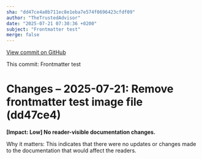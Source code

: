 ```yaml
---
sha: "dd47ce4a0b711ec8e1eba7e574f0696423cfdf09"
author: "TheTrustedAdvisor"
date: "2025-07-21 07:30:36 +0200"
subject: "Frontmatter test"
merge: false
---
```


[View commit on GitHub](https://github.com/TheTrustedAdvisor/FabricAdoptionFramework/commit/dd47ce4a0b711ec8e1eba7e574f0696423cfdf09)

This commit: Frontmatter test

# Changes – 2025-07-21: Remove frontmatter test image file (dd47ce4)

**[Impact: Low] No reader-visible documentation changes.**

Why it matters: This indicates that there were no updates or changes made to the documentation that would affect the readers.
